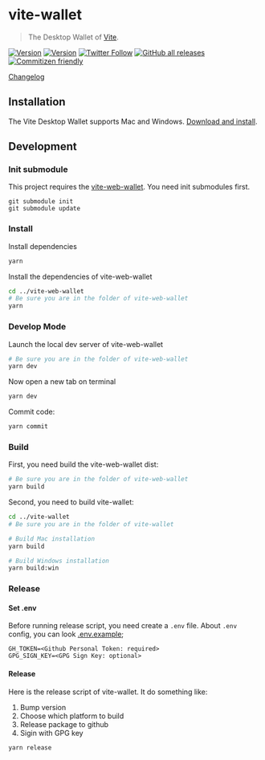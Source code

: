 # vite-wallet
> The Desktop Wallet of [Vite](https://vite.org).

[![Version](https://img.shields.io/github/v/release/vitelabs/vite-wallet)](https://github.com/vitelabs/vite-wallet/releases/latest)
[![Version](https://img.shields.io/github/v/release/vitelabs/vite-wallet?include_prereleases&label=pre-release)](https://github.com/vitelabs/vite-wallet/releases)
[![Twitter Follow](https://img.shields.io/twitter/follow/vitelabs?style=social)](https://twitter.com/vitelabs)
[![GitHub all releases](https://img.shields.io/github/downloads/vitelabs/vite-wallet/total)](https://github.com/vitelabs/vite-wallet/releases/latest)
[![Commitizen friendly](https://img.shields.io/badge/commitizen-friendly-brightgreen.svg)](http://commitizen.github.io/cz-cli/)

[Changelog](./changelog.md)

## Installation

The Vite Desktop Wallet supports Mac and Windows. [Download and install](https://github.com/vitelabs/vite-wallet/releases).

## Development

### Init submodule

This project requires the [vite-web-wallet](https://github.com/vitelabs/vite-web-wallet). You need init submodules first.

```
git submodule init
git submodule update
```

### Install

Install dependencies

```bash
yarn
```

Install the dependencies of vite-web-wallet

```bash
cd ../vite-web-wallet
# Be sure you are in the folder of vite-web-wallet
yarn
```

### Develop Mode

Launch the local dev server of vite-web-wallet

```bash
# Be sure you are in the folder of vite-web-wallet
yarn dev
```
Now open a new tab on terminal

```bash
yarn dev
```

Commit code:

```bash
yarn commit
```

### Build

First, you need build the vite-web-wallet dist:

```bash
# Be sure you are in the folder of vite-web-wallet
yarn build
```

Second, you need to build vite-wallet:

```bash
cd ../vite-wallet
# Be sure you are in the folder of vite-wallet

# Build Mac installation
yarn build

# Build Windows installation
yarn build:win
```

### Release

#### Set .env

Before running release script, you need create a `.env` file. About `.env` config, you can look [.env.example](./.env.example);

```
GH_TOKEN=<Github Personal Token: required>
GPG_SIGN_KEY=<GPG Sign Key: optional>
```

#### Release

Here is the release script of vite-wallet. It do something like:

1. Bump version
2. Choose which platform to build
3. Release package to github
4. Sigin with GPG key


```bash
yarn release
```
